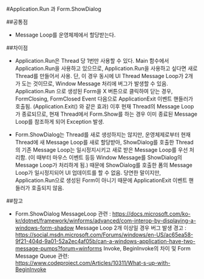 #Application.Run 과 Form.ShowDialog

##공통점
- Message Loop를 운영체제에서 할당받는다.

##차이점
- Application.Run은 Thread 당 1번만 사용할 수 있다. 
  Main 함수에서 Application.Run을 사용하고 있으므로, Application.Run을 사용하고 싶다면 새로 Thread를 만들어서 사용.
  단, 이 경우 동시에 UI Thread Message Loop가 2개가 도는 것이므로, Window Message 처리에 버그가 발생할 수 있음.
  Application.Run 으로 생성된 Form을 X 버튼으로 클릭하여 닫는 경우, FormClosing, FormClosed Event 다음으로 ApplicationExit 이벤트 핸들러가 호출됨. (Application.Exit() 와 같은 효과)
  이후 현재 Thread의 Message Loop가 종료되므로, 현재 Thread에서 Form.Show를 하는 경우 이미 종료된 Message Loop를 참조하게 되어 Exception 발생.

- Form.ShowDialog는 Thread를 새로 생성하지는 않지만, 운영체제로부터 현재 Thread에 새 Message Loop를 새로 할당받아, 
  ShowDialog를 호출한 Thread의 기존 Message Loop는 일시정지시키고 새로 받은 Message Loop를 우선 처리함. (이 때부터 마우스 이벤트 등등 Window Message를 ShowDialog의 Message Loop가 처리하게 됨.)
  때문에 ShowDialog를 호출한 폼의 Message Loop가 일시정지되어 UI 업데이트를 할 수 없음.
  당연한 말이지만, Application.Run으로 생성된 Form이 아니기 때문에 ApplicationExit 이벤트 핸들러가 호출되지 않음.

##참고
- Form.ShowDialog MessageLoop 관련 : https://docs.microsoft.com/ko-kr/dotnet/framework/winforms/advanced/com-interop-by-displaying-a-windows-form-shadow
Message Loop 2개 이상일 경우 버그 발생 경고 : https://social.msdn.microsoft.com/Forums/windows/en-US/ac65ea58-9f21-404d-9a01-52a2ec4af05b/can-a-windows-application-have-two-message-pumps?forum=winforms
Invoke, BeginInvoke의 차이 및 Form Message Queue 관련: https://www.codeproject.com/Articles/10311/What-s-up-with-BeginInvoke
